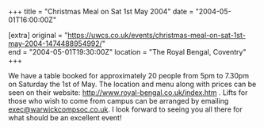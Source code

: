 +++
title = "Christmas Meal on Sat 1st May 2004"
date = "2004-05-01T16:00:00Z"

[extra]
original = "https://uwcs.co.uk/events/christmas-meal-on-sat-1st-may-2004-1474488954992/"    
end = "2004-05-01T19:30:00Z"
location = "The Royal Bengal, Coventry"
+++

We have a table booked for approximately 20 people from 5pm to 7.30pm on Saturday the 1st of May. The location and menu along with prices can be seen on their website: http://www.royal-bengal.co.uk/index.htm . Lifts for those who wish to come from campus can be arranged by emailing exec@warwickcompsoc.co.uk. I look forward to seeing you all there for what should be an excellent event\!

